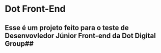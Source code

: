# Dot Front-End

## Esse é um projeto feito para o teste de Desenvovledor Júnior Front-end da Dot Digital Group##
